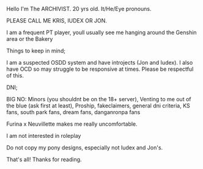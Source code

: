 Hello I'm The ARCHIVIST. 20 yrs old. It/He/Eye pronouns.

PLEASE CALL ME KRIS, IUDEX OR JON.

I am a frequent PT player, youll usually see me hanging around the Genshin area or the Bakery

Things to keep in mind;

I am a suspected OSDD system and have introjects (Jon and Iudex).
I also have OCD so may struggle to be responsive at times.
Please be respectful of this.

DNI;

BIG NO:
Minors (you shouldnt be on the 18+ server), Venting to me out of the blue (ask first at least), Proship, fakeclaimers, general dni criteria, KS fans, south park fans, dream fans, danganronpa fans

Furina x Neuvillette makes me really uncomfortable. 

I am not interested in roleplay

Do not copy my pony designs, especially not Iudex and Jon's.

That's all! Thanks for reading.
